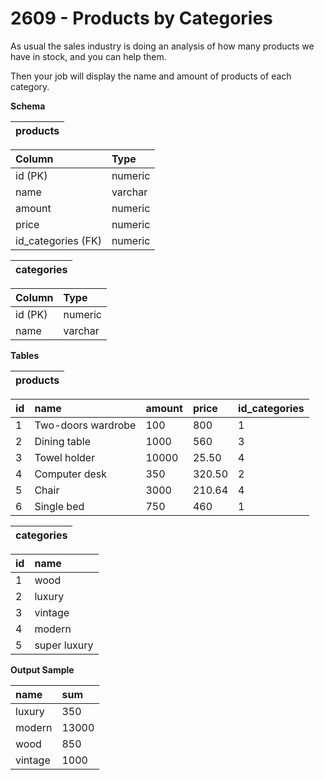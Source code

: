 # 2609 - Products by Categories

As usual the sales industry is doing an analysis of how many products we have in stock, and you can help them.

Then your job will display the name and amount of products of each category.

**Schema**

| products |
|:--------:|

| Column	         | Type    |
|:-------------------|:--------|
| id (PK)	         | numeric |
| name	             | varchar |
| amount	         | numeric |
| price	             | numeric |
| id_categories (FK) | numeric |

| categories |
|:----------:|

| Column   | Type    |
|:---------|:--------|
| id (PK)  | numeric |
| name	   | varchar |

**Tables**

| products |
|:--------:|

| id | 	name	           | amount | price	 | id_categories |
|:---|:--------------------|:-------|:-------|:--------------|
| 1	 | Two-doors wardrobe  | 100	| 800	 | 1             |
| 2	 | Dining table	       | 1000   | 560	 | 3             |
| 3	 | Towel holder	       | 10000  | 25.50	 | 4             |
| 4	 | Computer desk	   | 350	| 320.50 | 2             |
| 5	 | Chair	           | 3000   | 210.64 | 4             |
| 6	 | Single bed	       | 750	| 460	 | 1             |  

| categories |
|:----------:|

|id | name         |
|:--|:-------------|
|1	| wood         |
|2	| luxury       |
|3	| vintage      |
|4	| modern       |
|5	| super luxury |

**Output Sample**

| name	  | sum   |
|:--------|:------|
| luxury  | 350   |
| modern  | 13000 |
| wood	  | 850   |
| vintage |	1000  |